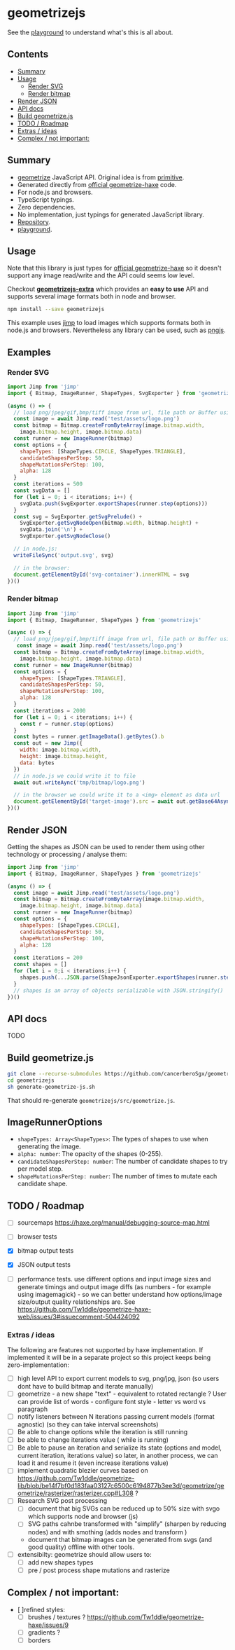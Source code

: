 # geometrizejs

See the [playground](https://cancerberosgx.github.io/demos/geometrizejs-playground/) to understand what's this is all about.

## Contents

<!-- toc -->

- [Summary](#summary)
- [Usage](#usage)
  * [Render SVG](#render-svg)
  * [Render bitmap](#render-bitmap)
- [Render JSON](#render-json)
- [API docs](#api-docs)
- [Build geometrize.js](#build-geometrizejs)
- [TODO / Roadmap](#todo--roadmap)
- [Extras / ideas](#extras--ideas)
- [Complex / not important:](#complex--not-important)

<!-- tocstop -->

## Summary

 * [geometrize](https://www.geometrize.co.uk/) JavaScript API. Original idea is from [primitive](https://github.com/fogleman/primitive).
 * Generated directly from [official geometrize-haxe](https://github.com/Tw1ddle/geometrize-haxe) code.
 * For node.js and browsers.
 * TypeScript typings.
 * Zero dependencies.
 * No implementation, just typings for generated JavaScript library.
 * [Repository](https://github.com/cancerberoSgx/geometrizejs).
 * [playground](https://cancerberosgx.github.io/demos/geometrizejs-playground/).
 
## Usage

Note that this library is just types for [official geometrize-haxe](https://github.com/Tw1ddle/geometrize-haxe) so it doesn't support any image read/write and the API could seems low level. 

Checkout **[geometrizejs-extra](https://github.com/cancerberoSgx/geometrizejs/tree/master/geometrizejs-extra)** which provides an **easy to use** API and supports several image formats both in node and browser. 

```sh
npm install --save geometrizejs
```

This example uses [jimp](TODO) to load images which supports formats both in node.js and browsers. Nevertheless any library can be used, such as [pngjs](TODO).

## Examples

### Render SVG

```js
import Jimp from 'jimp'
import { Bitmap, ImageRunner, ShapeTypes, SvgExporter } from 'geometrizejs'

(async () => {
  // load png/jpeg/gif,bmp/tiff image from url, file path or Buffer using jimp:
  const image = await Jimp.read('test/assets/logo.png')
  const bitmap = Bitmap.createFromByteArray(image.bitmap.width, 
    image.bitmap.height, image.bitmap.data)
  const runner = new ImageRunner(bitmap)
  const options = {
    shapeTypes: [ShapeTypes.CIRCLE, ShapeTypes.TRIANGLE],
    candidateShapesPerStep: 50,
    shapeMutationsPerStep: 100,
    alpha: 128
  }
  const iterations = 500
  const svgData = []
  for (let i = 0; i < iterations; i++) {
    svgData.push(SvgExporter.exportShapes(runner.step(options)))
  }
  const svg = SvgExporter.getSvgPrelude() + 
    SvgExporter.getSvgNodeOpen(bitmap.width, bitmap.height) + 
    svgData.join('\n') + 
    SvgExporter.getSvgNodeClose()

  // in node.js:
  writeFileSync('output.svg', svg)

  // in the browser:
  document.getElementById('svg-container').innerHTML = svg
})()
```

### Render bitmap

```js
import Jimp from 'jimp'
import { Bitmap, ImageRunner, ShapeTypes } from 'geometrizejs'

(async () => {
  // load png/jpeg/gif,bmp/tiff image from url, file path or Buffer using jimp:
   const image = await Jimp.read('test/assets/logo.png')
  const bitmap = Bitmap.createFromByteArray(image.bitmap.width, 
    image.bitmap.height, image.bitmap.data)
  const runner = new ImageRunner(bitmap)
  const options = {
    shapeTypes: [ShapeTypes.TRIANGLE],
    candidateShapesPerStep: 50,
    shapeMutationsPerStep: 100,
    alpha: 128
  }
  const iterations = 2000
  for (let i = 0; i < iterations; i++) {
    const r = runner.step(options)
  }
  const bytes = runner.getImageData().getBytes().b
  const out = new Jimp({ 
    width: image.bitmap.width, 
    height: image.bitmap.height,
    data: bytes
  })
  // in node.js we could write it to file
  await out.writeAync('tmp/bitmap/logo.png')

  // in the browser we could write it to a <img> element as data url
  document.getElementById('target-image').src = await out.getBase64Async()
})()
```

## Render JSON

Getting the shapes as JSON can be used to render them using other technology or processing / analyse them:

```js
import Jimp from 'jimp'
import { Bitmap, ImageRunner, ShapeTypes } from 'geometrizejs'

(async () => {
  const image = await Jimp.read('test/assets/logo.png')
  const bitmap = Bitmap.createFromByteArray(image.bitmap.width, 
    image.bitmap.height, image.bitmap.data)
  const runner = new ImageRunner(bitmap)
  const options = {
    shapeTypes: [ShapeTypes.CIRCLE],
    candidateShapesPerStep: 50,
    shapeMutationsPerStep: 100,
    alpha: 128
  }
  const iterations = 200
  const shapes = []
  for (let i = 0;i < iterations;i++) {
    shapes.push(...JSON.parse(ShapeJsonExporter.exportShapes(runner.step(options))))
  }
  // shapes is an array of objects serializable with JSON.stringify() 
})()
```

## API docs

TODO

## Build geometrize.js

```sh
git clone --recurse-submodules https://github.com/cancerberoSgx/geometrizejs.git
cd geometrizejs
sh generate-geometrize-js.sh
```

That should re-generate `geometrizejs/src/geometrize.js`.


## ImageRunnerOptions

 * `shapeTypes: Array<ShapeTypes>`: The types of shapes to use when generating the image.
 * `alpha: number`: The opacity of the shapes (0-255).
 * `candidateShapesPerStep: number`: The number of candidate shapes to try per model step.
 * `shapeMutationsPerStep: number`: The number of times to mutate each candidate shape.

## TODO / Roadmap

- [ ] sourcemaps https://haxe.org/manual/debugging-source-map.html
- [ ] browser tests
- [x] bitmap output tests
- [x] JSON output tests
- [ ] performance tests. use different options and input image sizes and generate timings and output image diffs (as numbers - for example using imagemagick) - so we can better understand how options/image size/output quality relationships are. See https://github.com/Tw1ddle/geometrize-haxe-web/issues/3#issuecomment-504424092

 
### Extras / ideas 

The following are features not supported by haxe implementation. If implemented it will be in a separate project so this project keeps being zero-implementation:

- [ ] high level API to export current models to svg, png/jpg, json (so users dont have to build bitmap and iterate manually)
- [ ] geometrize - a new shape "text" - equivalent to rotated rectangle ? User can provide list of words - configure font style - letter vs word vs paragraph
- [ ] notify listeners between N iterations passing current models  (format agnostic) (so they can take interval screenshots)
- [ ] Be able to change options while the iteration is still running
- [ ] be able to change iterations value ( while is running)
- [ ] Be able to pause an iteration and serialize its state (options and model, current iteration, iterations value) so later, in another process, we can load it and resume it (even increase iterations value)
- [ ] implement quadratic blezier curves based on https://github.com/Tw1ddle/geometrize-lib/blob/be14f7bf0d183faa03127c6500c6194877b3ee3d/geometrize/geometrize/rasterizer/rasterizer.cpp#L308 ? 
- [ ] Research SVG post processing
  - [ ] document that big SVGs can be reduced up to 50% size with svgo which supports node and browser (js)
  - [ ] SVG paths cahnbe transformed with "simplify" (sharpen  by reducing nodes) and with smothing (adds nodes and transform ) 
  - document that bitmap images can be generated from svgs (and good quality) offline with other tools. 
- [ ] extensibilty: geometrize should allow users to:
  - [ ] add new shapes types
  - [ ] pre / post process shape mutations and rasterize

## Complex / not important: 
- [ ]refined styles:
  - [ ] brushes / textures ? https://github.com/Tw1ddle/geometrize-haxe/issues/9
  - [ ] gradients ?
  - [ ] borders
